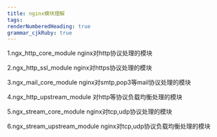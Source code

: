 ```yaml
---
title: nginx模块理解
tags: 
renderNumberedHeading: true
grammar_cjkRuby: true
---
```


1.ngx_http_core_module
nginx对http协议处理的模块

2.ngx_http_ssl_module
nginx对https协议处理的模块

3.ngx_mail_core_module
nginx对smtp,pop3等mail协议处理的模块

4.ngx_http_upstream_module
对http等协议负载均衡处理的模块

5.ngx_stream_core_module
nginx对tcp,udp协议处理的模块

6.ngx_stream_upstream_module
nginx对tcp,udp协议负载均衡处理的模块